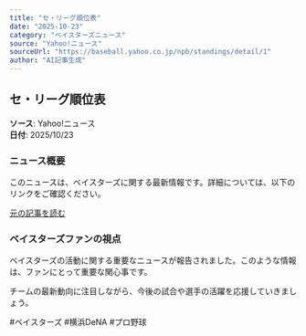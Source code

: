 ```yaml
---
title: "セ・リーグ順位表"
date: "2025-10-23"
category: "ベイスターズニュース"
source: "Yahoo!ニュース"
sourceUrl: "https://baseball.yahoo.co.jp/npb/standings/detail/1"
author: "AI記事生成"
---
```


## セ・リーグ順位表

**ソース**: Yahoo!ニュース  
**日付**: 2025/10/23

### ニュース概要

このニュースは、ベイスターズに関する最新情報です。詳細については、以下のリンクをご確認ください。

[元の記事を読む](https://baseball.yahoo.co.jp/npb/standings/detail/1)

### ベイスターズファンの視点

ベイスターズの活動に関する重要なニュースが報告されました。このような情報は、ファンにとって重要な関心事です。

チームの最新動向に注目しながら、今後の試合や選手の活躍を応援していきましょう。

#ベイスターズ #横浜DeNA #プロ野球